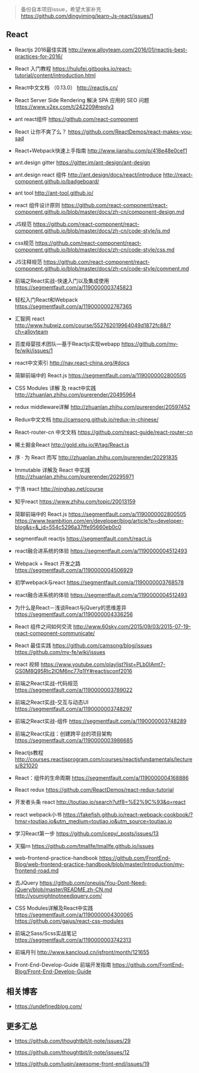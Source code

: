 > 备份自本项目issue，希望大家补充 
> https://github.com/dingyiming/learn-Js-react/issues/1

## React 

*  Reactjs 2016最佳实践
http://www.alloyteam.com/2016/01/reactjs-best-practices-for-2016/

*  React 入门教程
https://hulufei.gitbooks.io/react-tutorial/content/introduction.html

*  React中文文档 （0.13.0）
http://reactjs.cn/

*  React Server Side Rendering 解决 SPA 应用的 SEO 问题
https://www.v2ex.com/t/242209#reply3

*  ant react组件
https://github.com/react-component

* React 让你不爽了么？
https://github.com/ReactDemos/react-makes-you-sad

*  React+Webpack快速上手指南
http://www.jianshu.com/p/418e48e0cef1

*  ant.design gitter
https://gitter.im/ant-design/ant-design

*  ant.design  react 组件 
http://ant.design/docs/react/introduce
http://react-component.github.io/badgeboard/

*  ant tool
http://ant-tool.github.io/

*  react 组件设计原则
https://github.com/react-component/react-component.github.io/blob/master/docs/zh-cn/component-design.md

* JS规范 
https://github.com/react-component/react-component.github.io/blob/master/docs/zh-cn/code-style/js.md

*  css规范
https://github.com/react-component/react-component.github.io/blob/master/docs/zh-cn/code-style/css.md

*  JS注释规范
https://github.com/react-component/react-component.github.io/blob/master/docs/zh-cn/code-style/comment.md

*  前端之React实战-快速入门以及集成使用
https://segmentfault.com/a/1190000003745823

*  轻松入门React和Webpack
https://segmentfault.com/a/1190000002767365

*  汇智网 react
http://www.hubwiz.com/course/552762019964049d1872fc88/?ch=alloyteam

*  百度母婴技术团队—基于Reactjs实现webapp 
https://github.com/my-fe/wiki/issues/1

* react中文索引
http://nav.react-china.org/#docs

*  简聊前端中的 React.js
https://segmentfault.com/a/1190000002800505

*  CSS Modules 详解 及 react中实践
http://zhuanlan.zhihu.com/purerender/20495964

*  redux middleware详解
http://zhuanlan.zhihu.com/purerender/20597452

* Redux中文文档
http://camsong.github.io/redux-in-chinese/

* React-router-cn 中文文档
https://github.com/react-guide/react-router-cn

*  稀土掘金React
http://gold.xitu.io/#/tag/React.js

*  序 · 为 React 而写
http://zhuanlan.zhihu.com/purerender/20291835

*  Immutable 详解及 React 中实践
http://zhuanlan.zhihu.com/purerender/20295971

* 宁浩 react
http://ninghao.net/course

*  知乎react
https://www.zhihu.com/topic/20013159

*  简聊前端中的 React.js
https://segmentfault.com/a/1190000002800505
https://www.teambition.com/en/developer/blog/article?p=developer-blog&s=&_id=554c5296a37ffe95660eb0c0

*  segmentfault reactjs
https://segmentfault.com/t/react.js

*  react融合进系统的体验
https://segmentfault.com/a/1190000004512493

*  Webpack + React 开发之路
https://segmentfault.com/a/1190000004506929

*  初学webpack与react
https://segmentfault.com/a/1190000003768578

*  react融合进系统的体验
https://segmentfault.com/a/1190000004512493

*  为什么是React－浅谈React与jQuery的思维差异
https://segmentfault.com/a/1190000004336256

*  React 组件之间如何交流
http://www.60sky.com/2015/09/03/2015-07-19-react-component-communicate/

* React 最佳实践
https://github.com/camsong/blog/issues
https://github.com/my-fe/wiki/issues

*  react 视频
https://www.youtube.com/playlist?list=PLb0IAmt7-GS0M8Q95RIc2lOM6nc77q1IY#reactjsconf2016

*  前端之React实战-代码规范
https://segmentfault.com/a/1190000003789022

*  前端之React实战-交互与动态UI
https://segmentfault.com/a/1190000003748297

*  前端之React实战-组件
https://segmentfault.com/a/1190000003748289

*  前端之React实战：创建跨平台的项目架构
https://segmentfault.com/a/1190000003986685

*  Reactjs教程
http://courses.reactjsprogram.com/courses/reactjsfundamentals/lectures/821020

*  React：组件的生命周期
https://segmentfault.com/a/1190000004168886

* React redux
https://github.com/ReactDemos/react-redux-tutorial

* 开发者头条 react
http://toutiao.io/search?utf8=%E2%9C%93&q=react

* react webpack小书
https://fakefish.github.io/react-webpack-cookbook/?hmsr=toutiao.io&utm_medium=toutiao.io&utm_source=toutiao.io

*  学习React第一步
https://github.com/icepy/_posts/issues/13

*  天猫rn
https://github.com/tmallfe/tmallfe.github.io/issues

*  web-frontend-practice-handbook
https://github.com/FrontEnd-Blog/web-frontend-practice-handbook/blob/master/Introduction/my-frontend-road.md

* 去JQuery
https://github.com/oneuijs/You-Dont-Need-jQuery/blob/master/README.zh-CN.md
http://youmightnotneedjquery.com/

*  CSS Modules详解及React中实践
https://segmentfault.com/a/1190000004300065
https://github.com/gajus/react-css-modules

*  前端之Sass/Scss实战笔记
https://segmentfault.com/a/1190000003742313

* 前端月刊
http://www.kancloud.cn/jsfront/month/121655

* Front-End-Develop-Guide 前端开发指南
https://github.com/FrontEnd-Blog/Front-End-Develop-Guide

## 相关博客

*  https://undefinedblog.com/

##  更多汇总
 
*  https://github.com/thoughtbit/it-note/issues/29

*  https://github.com/thoughtbit/it-note/issues/12

*  https://github.com/luqin/awesome-front-end/issues/19